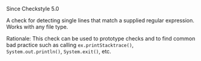 Since Checkstyle 5.0

A check for detecting single lines that match a supplied regular
expression. Works with any file type.

Rationale: This check can be used to prototype checks and to find common
bad practice such as calling `ex.printStacktrace()`,
`           System.out.println()`, `System.exit()`, etc.